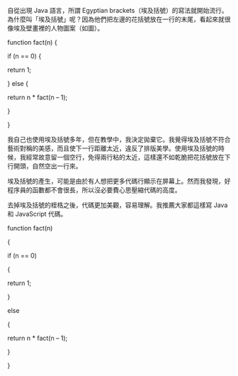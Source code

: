 自從出現 Java 語言，所謂 Egyptian brackets（埃及括號）的寫法就開始流行。為什麼叫「埃及括號」呢？因為他們把左邊的花括號放在一行的末尾，看起來就很像埃及壁畫裡的人物圖案（如圖）。

function fact(n) {

if (n == 0) {

return 1;

} else {

return n * fact(n – 1);

}

}

我自己也使用埃及括號多年，但在教學中，我決定拋棄它。我覺得埃及括號不符合藝術對稱的美感，而且使下一行距離太近，違反了排版美學。使用埃及括號的時候，我經常故意留一個空行，免得兩行粘的太近，這樣還不如乾脆把花括號放在下行開頭，自然空出一行來。

埃及括號的產生，可能是由於有人想把更多代碼行顯示在屏幕上。然而我發現，好程序員的函數都不會很長，所以沒必要費心思壓縮代碼的高度。

去掉埃及括號的桎梏之後，代碼更加美觀，容易理解。我推薦大家都這樣寫 Java 和 JavaScript 代碼。

function fact(n)

{

if (n == 0)

{

return 1;

}

else

{

return n * fact(n – 1);

}

}
